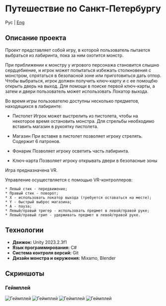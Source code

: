 # Путешествие по Санкт-Петербургу

Рус | [Eng](resources/localization_readme/README_ENG.md)

## Описание проекта

Проект представляет собой игру, в которой пользователь пытается выбраться из лабиринта, пока за ним охотится монстр. 

При приближении к монстру у игрового персонажа становится слышно сердцебиение, и игрок может попытаться избежать столкновения с монстром, 
спрятаться в безопасной зоне или приготовиться дать отпор. Чтобы выбраться, игрок должен получить ключ-карту и с ее помощбю открыть дверь на выход.
Для помощи в поиске первой ключ-карты, а затем и двери пользователь может использовать Локатор выхода.

Во время игры пользователю доступны несколько предметов, находящихся в лабиринте:

* Пистолет
	Игрок может выстрелить из пистолета, чтобы на некоторое время остановить монстра. Для стрельбы необходимо вставить магазин в рукоятку пистолета.

* Магазин
	При вставке в пистолет позволяет игроку стрелять. Содержит 6 патронов. 

* Фонарик
	Позволяет игроку осветить часть лабиринта.

* Ключ-карта
	Позволяет игроку открывать двери в безопасные зоны

Игра предназначена VR.

Управление осуществляется с помощью VR-контроллеров:

	* Левый стик - передвижение;
	* Правый стик - поворот;
	* X - использовать локатор выхода (требуется оставаться на месте);
	* Y - быстрый выброс магазина;
	* A - пауза;
	* Левый/правый тригер - использовать предмет в левой/правой руке;
	* Левый/правый грип - удерживать предмет в левой/правой руке.

## Технологии

* **Движок:** Unity 2023.2.3f1
* **Язык программирования:** C#
* **Система контроля версий:** Git
* **Дизайн монстра и окружения:** Mixamo, Blender

## Скриншоты

### Геймплей

![Геймплей](resources/screenshots/screenshot_1.png)
![Геймплей](resources/screenshots/screenshot_2.png)
![Геймплей](resources/screenshots/screenshot_3.png)
![Геймплей](resources/screenshots/screenshot_4.png)
